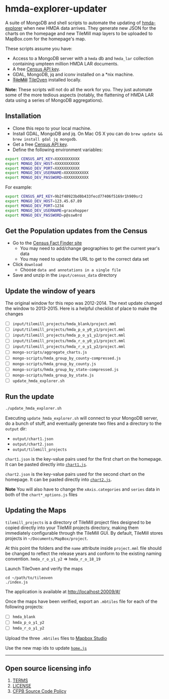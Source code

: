 # hmda-explorer-updater

A suite of MongoDB and shell scripts to automate the updating of
[hmda-explorer](https://github.com/cfpb/hmda-explorer) when new HMDA data arrives.
They generate new JSON for the charts on the homepage and new TileMill map
layers to be uploaded to MapBox.com for the homepage's map.

These scripts assume you have:

- Access to a MongoDB server with a `hmda` db and `hmda_lar` collection
containing umpteen million HMDA LAR documents.
- A free [Census API key](http://api.census.gov/data/key_signup.html).
- GDAL, MongoDB, jq and iconv installed on a *nix machine.
- ~~[TileMill](https://github.com/mapbox/tilemill)~~ [TileOven](https://github.com/florianf/tileoven) installed locally.

**Note:** These scripts will not do all the work for you. They just automate
some of the more tedious aspects (notably, the flattening of HMDA LAR data using
a series of MongoDB aggregations).

## Installation

- Clone this repo to your local machine.
- Install GDAL, MongoDB and jq. On Mac OS X you can do `brew update && brew install gdal jq mongodb`.
- Get a free [Census API key](http://api.census.gov/data/key_signup.html).
- Define the following environment variables:

```sh
export CENSUS_API_KEY=XXXXXXXXXXX
export MONGO_DEV_HOST=XXXXXXXXXXX
export MONGO_DEV_PORT=XXXXXXXXXXX
export MONGO_DEV_USERNAME=XXXXXXXXXXX
export MONGO_DEV_PASSWORD=XXXXXXXXXXX
```

For example:

```sh
export CENSUS_API_KEY=9b2f40923bd0b433fecd77406f5169r1h909sr2
export MONGO_DEV_HOST=123.45.67.89
export MONGO_DEV_PORT=1234
export MONGO_DEV_USERNAME=gracehopper
export MONGO_DEV_PASSWORD=p@ssw0rd
```

## Get the Population updates from the Census

- Go to the [Census Fact Finder site](http://factfinder.census.gov/bkmk/table/1.0/en/PEP/2015/PEPANNRES/0100000US.05000.004)
  - You may need to add/change geographies to get the current year's data
  - You may need to update the URL to get to the correct data set
- Click `download`
  - Choose `data and annotations in a single file`
- Save and unzip in the `input/census_data` directory

## Update the window of years
The original window for this repo was 2012-2014. The next update changed the window to 2013-2015. Here is a helpful checklist of place to make the changes
- [ ] `input/tilemill_projects/hmda_blank/project.mml`
- [ ] `input/tilemill_projects/hmda_p_o_y0_y1/project.mml`
- [ ] `input/tilemill_projects/hmda_p_o_y1_y2/project.mml`
- [ ] `input/tilemill_projects/hmda_r_o_y0_y1/project.mml`
- [ ] `input/tilemill_projects/hmda_r_o_y1_y2/project.mml`
- [ ] `mongo-scripts/aggregate_charts.js`
- [ ] `mongo-scripts/hmda_group_by_county-compressed.js`
- [ ] `mongo-scripts/hmda_group_by_county.js`
- [ ] `mongo-scripts/hmda_group_by_state-compressed.js`
- [ ] `mongo-scripts/hmda_group_by_state.js`
- [ ] `update_hmda_explorer.sh`

## Run the update

```sh
./update_hmda_explorer.sh
```

Executing `update_hmda_explorer.sh` will connect to your MongoDB server, do a
bunch of stuff, and eventually generate two files and a directory to the
`output` dir:

- `output/chart1.json` 
- `output/chart2.json`
- `output/tilemill_projects`

`chart1.json` is the key-value pairs used for the first chart on the homepage.
It can be pasted directly into [`chart1.js`](https://github.com/cfpb/hmda-explorer/blob/master/src/static/js/charts/chart1.js#L10-L64).

`chart2.json` is the key-value pairs used for the second chart on the homepage.
It can be pasted directly into [`chart2.js`](https://github.com/cfpb/hmda-explorer/blob/master/src/static/js/charts/chart2.js#L13-L67).

__Note__ You will also have to change the `xAxis.categories` and `series` data in both of the `chart*_options.js` files

## Updating the Maps

`tilemill_projects` is a directory of TileMill project files designed to be
copied directly into your TileMill projects directory, making them immediately
configurable through the TileMill GUI. By default, TileMill stores projects in
`~/Documents/MapBox/project`.

At this point the folders and the `name` attribute inside `project.mml` file should be changed to reflect the release years and conform to the existing naming convention.
`hmda_r_o_y1_y2` => `hmda_r_o_18_19`

Launch TileOven and verify the maps
```shell
cd ~/path/to/tileoven
./index.js
```
The application is available at [http://localhost:20009/#/](http://localhost:20009/#/)

Once the maps have been verified, export an `.mbtiles` file for each of the following projects:
- [ ] `hmda_blank`
- [ ] `hmda_p_o_y1_y2`
- [ ] `hmda_r_o_y1_y2`

Upload the three `.mbtiles` files to [Mapbox Studio](https://www.mapbox.com/studio/tilesets/)

Use the new map ids to update [`home.js`](https://github.com/cfpb/hmda-explorer/blob/master/src/static/js/pages/home.js#L37)

----

## Open source licensing info
1. [TERMS](TERMS.md)
2. [LICENSE](LICENSE)
3. [CFPB Source Code Policy](https://github.com/cfpb/source-code-policy/)
